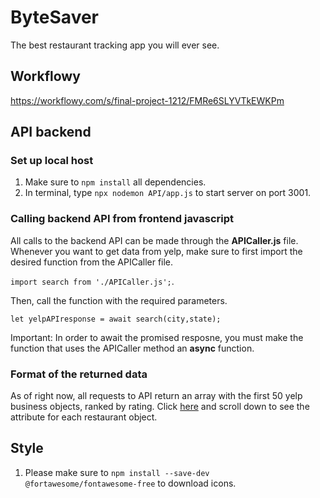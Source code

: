 # ByteSaver
The best restaurant tracking app you will ever see.

## Workflowy
https://workflowy.com/s/final-project-1212/FMRe6SLYVTkEWKPm

## API backend
### Set up local host
1. Make sure to `npm install` all dependencies.
2. In terminal, type `npx nodemon API/app.js` to start server on port 3001.
### Calling backend API from frontend javascript
All calls to the backend API can be made through the **APICaller.js** file. Whenever you want to get data from yelp, make sure to first import the desired function from the APICaller file.

 `import search from './APICaller.js';`. 

Then, call the function with the required parameters. 

`let yelpAPIresponse = await search(city,state);`

Important: In order to await the promised resposne, you must make the function that uses the APICaller method an **async** function.

### Format of the returned data
As of right now, all requests to API return an array with the first 50 yelp business objects, ranked by rating. Click [here](https://www.yelp.com/developers/documentation/v3/business_search) and scroll down to see the attribute for each restaurant object. 

## Style
1. Please make sure to `npm install --save-dev @fortawesome/fontawesome-free` to download icons.
